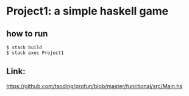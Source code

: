 # Project1: a simple haskell game

## how to run
    $ stack build
    $ stack exec Project1

## Link:
https://github.com/tsoding/profun/blob/master/functional/src/Main.hs